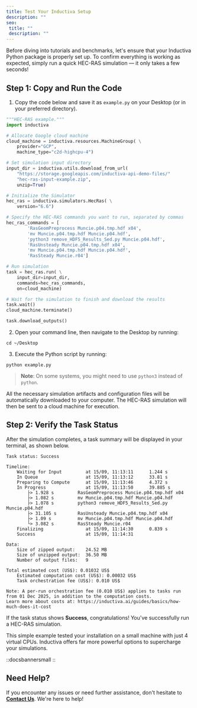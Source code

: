 ```yaml
---
title: Test Your Inductiva Setup
description: ""
seo:
 title: ""
 description: ""
---
```


Before diving into tutorials and benchmarks, let's ensure that your Inductiva Python package is properly set up. To confirm everything is working as expected, simply run a quick HEC-RAS simulation — it only takes a few seconds!

## Step 1: Copy and Run the Code

1. Copy the code below and save it as `example.py` on your Desktop (or in your preferred directory).

```python
"""HEC-RAS example."""
import inductiva

# Allocate Google cloud machine
cloud_machine = inductiva.resources.MachineGroup( \
    provider="GCP",
    machine_type="c2d-highcpu-4")

# Set simulation input directory
input_dir = inductiva.utils.download_from_url(
    "https://storage.googleapis.com/inductiva-api-demo-files/"
    "hec-ras-input-example.zip",
    unzip=True)

# Initialize the Simulator
hec_ras = inductiva.simulators.HecRas( \
    version="6.6")

# Specify the HEC-RAS commands you want to run, separated by commas
hec_ras_commands = [
        'RasGeomPreprocess Muncie.p04.tmp.hdf x04',
        'mv Muncie.p04.tmp.hdf Muncie.p04.hdf',
        'python3 remove_HDF5_Results_Sed.py Muncie.p04.hdf',
        'RasUnsteady Muncie.p04.tmp.hdf x04',
        'mv Muncie.p04.tmp.hdf Muncie.p04.hdf',
        'RasSteady Muncie.r04']

# Run simulation
task = hec_ras.run( \
    input_dir=input_dir,
    commands=hec_ras_commands,
    on=cloud_machine)

# Wait for the simulation to finish and download the results
task.wait()
cloud_machine.terminate()

task.download_outputs()
```

2. Open your command line, then navigate to the Desktop by running:

```
cd ~/Desktop
```

3. Execute the Python script by running:

```
python example.py
```

> **Note**: On some systems, you might need to use `python3` instead of `python`.

All the necessary simulation artifacts and configuration files will be automatically downloaded to your computer. The HEC-RAS simulation will then be sent to a cloud machine for execution.

## Step 2: Verify the Task Status
After the simulation completes, a task summary will be displayed in your terminal, as shown below.

```
Task status: Success

Timeline:
	Waiting for Input         at 15/09, 11:13:11      1.244 s
	In Queue                  at 15/09, 11:13:12      33.81 s
	Preparing to Compute      at 15/09, 11:13:46      4.372 s
	In Progress               at 15/09, 11:13:50      39.885 s
		├> 1.928 s         RasGeomPreprocess Muncie.p04.tmp.hdf x04
		├> 1.082 s         mv Muncie.p04.tmp.hdf Muncie.p04.hdf
		├> 1.078 s         python3 remove_HDF5_Results_Sed.py Muncie.p04.hdf
		├> 31.105 s        RasUnsteady Muncie.p04.tmp.hdf x04
		├> 1.09 s          mv Muncie.p04.tmp.hdf Muncie.p04.hdf
		└> 3.082 s         RasSteady Muncie.r04
	Finalizing                at 15/09, 11:14:30      0.839 s
	Success                   at 15/09, 11:14:31

Data:
	Size of zipped output:    24.52 MB
	Size of unzipped output:  36.50 MB
	Number of output files:   9

Total estimated cost (US$): 0.01032 US$
	Estimated computation cost (US$): 0.00032 US$
	Task orchestration fee (US$): 0.010 US$

Note: A per-run orchestration fee (0.010 US$) applies to tasks run from 01 Dec 2025, in addition to the computation costs.
Learn more about costs at: https://inductiva.ai/guides/basics/how-much-does-it-cost
```

If the task status shows **Success**, congratulations! You've successfully run a HEC-RAS simulation.

This simple example tested your installation on a small machine with just 4 virtual CPUs. Inductiva offers far more powerful options to supercharge your simulations.

::docsbannersmall
::

## Need Help?
If you encounter any issues or need further assistance, don't hesitate to [**Contact Us**](mailto:support@inductiva.ai). We're here to help!